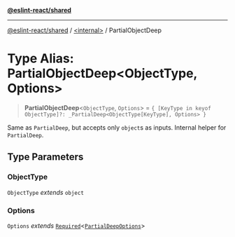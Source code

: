 [**@eslint-react/shared**](../../README.md)

***

[@eslint-react/shared](../../README.md) / [\<internal\>](../README.md) / PartialObjectDeep

# Type Alias: PartialObjectDeep\<ObjectType, Options\>

> **PartialObjectDeep**\<`ObjectType`, `Options`\> = `{ [KeyType in keyof ObjectType]?: _PartialDeep<ObjectType[KeyType], Options> }`

Same as `PartialDeep`, but accepts only `object`s as inputs. Internal helper for `PartialDeep`.

## Type Parameters

### ObjectType

`ObjectType` *extends* `object`

### Options

`Options` *extends* [`Required`](Required.md)\<[`PartialDeepOptions`](PartialDeepOptions.md)\>
